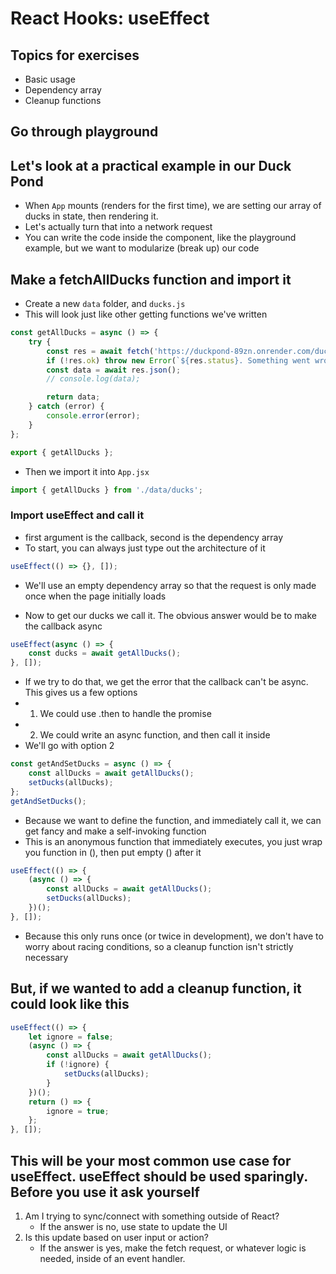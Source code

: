 # React Hooks: useEffect

## Topics for exercises

-   Basic usage
-   Dependency array
-   Cleanup functions

## Go through playground

## Let's look at a practical example in our Duck Pond

-   When `App` mounts (renders for the first time), we are setting our array of ducks in state, then rendering it.
-   Let's actually turn that into a network request
-   You can write the code inside the component, like the playground example, but we want to modularize (break up) our code

## Make a fetchAllDucks function and import it

-   Create a new `data` folder, and `ducks.js`
-   This will look just like other getting functions we've written

```js
const getAllDucks = async () => {
    try {
        const res = await fetch('https://duckpond-89zn.onrender.com/ducks/');
        if (!res.ok) throw new Error(`${res.status}. Something went wrong!`);
        const data = await res.json();
        // console.log(data);

        return data;
    } catch (error) {
        console.error(error);
    }
};

export { getAllDucks };
```

-   Then we import it into `App.jsx`

```js
import { getAllDucks } from './data/ducks';
```

### Import useEffect and call it

-   first argument is the callback, second is the dependency array
-   To start, you can always just type out the architecture of it

```js
useEffect(() => {}, []);
```

-   We'll use an empty dependency array so that the request is only made once when the page initially loads

-   Now to get our ducks we call it. The obvious answer would be to make the callback async

```js
useEffect(async () => {
    const ducks = await getAllDucks();
}, []);
```

-   If we try to do that, we get the error that the callback can't be async. This gives us a few options
-   1. We could use .then to handle the promise
-   2. We could write an async function, and then call it inside
-   We'll go with option 2

```js
const getAndSetDucks = async () => {
    const allDucks = await getAllDucks();
    setDucks(allDucks);
};
getAndSetDucks();
```

-   Because we want to define the function, and immediately call it, we can get fancy and make a self-invoking function
-   This is an anonymous function that immediately executes, you just wrap you function in (), then put empty () after it

```js
useEffect(() => {
    (async () => {
        const allDucks = await getAllDucks();
        setDucks(allDucks);
    })();
}, []);
```

-   Because this only runs once (or twice in development), we don't have to worry about racing conditions, so a cleanup function isn't strictly necessary

## But, if we wanted to add a cleanup function, it could look like this

```js
useEffect(() => {
    let ignore = false;
    (async () => {
        const allDucks = await getAllDucks();
        if (!ignore) {
            setDucks(allDucks);
        }
    })();
    return () => {
        ignore = true;
    };
}, []);
```

## This will be your most common use case for useEffect. useEffect should be used sparingly. Before you use it ask yourself

1. Am I trying to sync/connect with something outside of React?
    - If the answer is no, use state to update the UI
2. Is this update based on user input or action?
    - If the answer is yes, make the fetch request, or whatever logic is needed, inside of an event handler.
